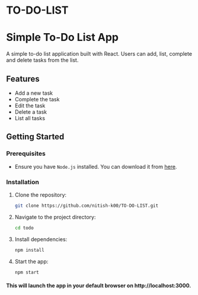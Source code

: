# TO-DO-LIST

# Simple To-Do List App

A simple to-do list application built with React. Users can add, list, complete and delete tasks from the list.

## Features
- Add a new task
- Complete the task
- Edit the task
- Delete a task
- List all tasks

## Getting Started

### Prerequisites
- Ensure you have `Node.js` installed. You can download it from [here](https://nodejs.org/).

### Installation

1. Clone the repository:
   ```bash
   git clone https://github.com/nitish-k00/TO-DO-LIST.git

2. Navigate to the project directory:
   ```bash
   cd todo

3. Install dependencies:
   ```bash
   npm install

2. Start the app:
   ```bash
   npm start

#### This will launch the app in your default browser on http://localhost:3000.
   
